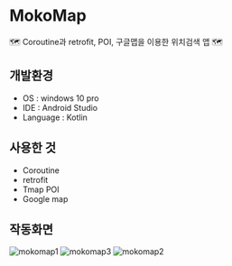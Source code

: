 # MokoMap
🗺️ Coroutine과 retrofit, POI, 구글맵을 이용한 위치검색 앱 🗺️

## 개발환경
* OS : windows 10 pro
* IDE : Android Studio
* Language : Kotlin

## 사용한 것
* Coroutine
* retrofit
* Tmap POI
* Google map

## 작동화면
![mokomap1](https://user-images.githubusercontent.com/62370144/143735409-591e4e85-6cf8-4f49-b81f-4b4efda22b74.PNG)
![mokomap3](https://user-images.githubusercontent.com/62370144/143735410-3176bed5-bcf6-4183-b760-5a7d2d4e1b52.PNG)
![mokomap2](https://user-images.githubusercontent.com/62370144/143735412-ff2ca47f-c226-4512-baa1-ced1991d024f.PNG)
